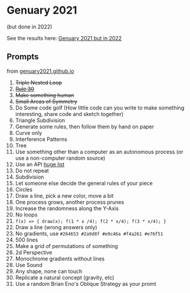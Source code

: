 # Genuary 2021

(but done in 2022)

See the results here: [Genuary 2021 but in 2022](https://pedantic-darwin-407b2c.netlify.app/)

## Prompts

from [genuary2021.github.io](https://genuary2021.github.io/)

1. ~~Triple Nested Loop~~
2. ~~[Rule 30](https://www.wolframalpha.com/input/?i=rule+30)~~
3. ~~Make something human~~
4. ~~Small Areas of Symmetry~~
5. Do Some code golf (How little code can you write to make something interesting, share code and sketch together)
6. Triangle Subdivision
7. Generate some rules, then follow them by hand on paper
8. Curve only
9. Interference Patterns
10. Tree
11. Use something other than a computer as an autonomous process (or use a non-computer random source)
12. Use an API [huge list](https://github.com/public-apis/public-apis)
13. Do not repeat
14. Subdivision
15. Let someone else decide the general rules of your piece
16. Circles
17. Draw a line, pick a new color, move a bit
18. One process grows, another process prunes
19. Increase the randomness along the Y-Axis
20. No loops
21. `f(x) => { draw(x); f(1 * x /4); f(2 * x/4); f(3 * x/4); }`
22. Draw a line (wrong answers only)
23. No gradients, use `#264653 #2a9d8f #e9c46a #f4a261 #e76f51`
24. 500 lines
25. Make a grid of permutations of something
26. 2d Perspective
27. Monochrome gradients without lines
28. Use Sound
29. Any shape, none can touch
30. Replicate a natural concept (gravity, etc)
31. Use a random Brian Eno's Oblique Strategy as your promt
